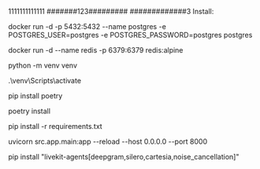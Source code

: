 1111111111111
#######123#########
#############3
Install:

docker run -d -p 5432:5432 --name postgres -e POSTGRES_USER=postgres -e POSTGRES_PASSWORD=postgres postgres

docker run -d --name redis -p 6379:6379 redis:alpine

python -m venv venv

.\venv\Scripts\activate

pip install poetry

poetry install

pip install -r requirements.txt

uvicorn src.app.main:app --reload --host 0.0.0.0 --port 8000

<!-- livekit installations -->

pip install "livekit-agents[deepgram,silero,cartesia,noise_cancellation]"
